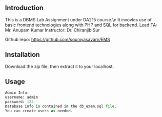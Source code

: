 ## Introduction
This is a DBMS Lab Assignment under DA215 course.\n
It invovles use of basic frontend technologies along with PHP and SQL for backend.
Lead TA: Mr. Anupam Kumar
Instructor: Dr. Chiranjib Sur

Github repo: https://github.com/soumyasavarn/EMS

## Installation

Download the zip file, then extract it to your localhost.

## Usage

```python
Admin Info:
username: admin
password: 123
Database info is contained in the db_exam.sql file.
You can create users as needed.
```
